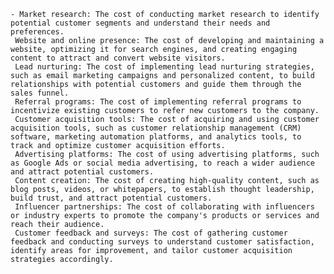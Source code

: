     - Market research: The cost of conducting market research to identify potential customer segments and understand their needs and preferences.
     Website and online presence: The cost of developing and maintaining a website, optimizing it for search engines, and creating engaging content to attract and convert website visitors.
     Lead nurturing: The cost of implementing lead nurturing strategies, such as email marketing campaigns and personalized content, to build relationships with potential customers and guide them through the sales funnel.
     Referral programs: The cost of implementing referral programs to incentivize existing customers to refer new customers to the company.
     Customer acquisition tools: The cost of acquiring and using customer acquisition tools, such as customer relationship management (CRM) software, marketing automation platforms, and analytics tools, to track and optimize customer acquisition efforts.
     Advertising platforms: The cost of using advertising platforms, such as Google Ads or social media advertising, to reach a wider audience and attract potential customers.
     Content creation: The cost of creating high-quality content, such as blog posts, videos, or whitepapers, to establish thought leadership, build trust, and attract potential customers.
     Influencer partnerships: The cost of collaborating with influencers or industry experts to promote the company's products or services and reach their audience.
     Customer feedback and surveys: The cost of gathering customer feedback and conducting surveys to understand customer satisfaction, identify areas for improvement, and tailor customer acquisition strategies accordingly.

